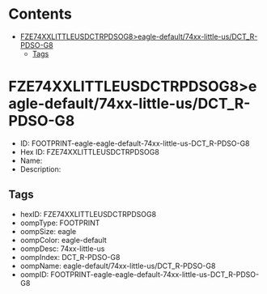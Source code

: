 



Contents
========

* [FZE74XXLITTLEUSDCTRPDSOG8>eagle-default/74xx-little-us/DCT_R-PDSO-G8](#fze74xxlittleusdctrpdsog8eagle-default74xx-little-usdct_r-pdso-g8)
	* [Tags](#tags)

# FZE74XXLITTLEUSDCTRPDSOG8>eagle-default/74xx-little-us/DCT_R-PDSO-G8

- ID: FOOTPRINT-eagle-eagle-default-74xx-little-us-DCT_R-PDSO-G8
- Hex ID: FZE74XXLITTLEUSDCTRPDSOG8
- Name: 
- Description: 

## Tags

- hexID: FZE74XXLITTLEUSDCTRPDSOG8
- oompType: FOOTPRINT
- oompSize: eagle
- oompColor: eagle-default
- oompDesc: 74xx-little-us
- oompIndex: DCT_R-PDSO-G8
- oompName: eagle-default/74xx-little-us/DCT_R-PDSO-G8
- oompID: FOOTPRINT-eagle-eagle-default-74xx-little-us-DCT_R-PDSO-G8
